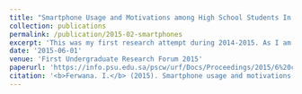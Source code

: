 ```yaml
---
title: "Smartphone Usage and Motivations among High School Students In Saudi Arabia "
collection: publications
permalink: /publication/2015-02-smartphones
excerpt: 'This was my first research attempt during 2014-2015. As I am considered as part of the [Z Generation](https://web.archive.org/web/20201007224353/https://www.businessinsider.com/generation-z) where the explosion of smartphone usage was at our time, I was interested in the question of what motivates us to be heavily connected to our phones. During my high school, I created a survey based on the literature, and when I joined my university, I approached Dr. Lee McCallum and Dr. Tasnim Ali to help me in structuring the paper and in statistical analysis.'
date: '2015-06-01'
venue: 'First Undergraduate Research Forum 2015'
paperurl: 'https://info.psu.edu.sa/pscw/urf/Docs/Proceedings/2015/6%20complete.pdf'
citation: '<b>Ferwana. I.</b> (2015). Smartphone usage and motivations among high-school students in Saudi Arabia. In the Proceedings of the First Undergraduate Research Forum at Prince Sultan University. Riyadh, Saudi Arabia. Available at https://info.psu.edu.sa/pscw/urf/Forum_Proceedings.aspx '
---
```

